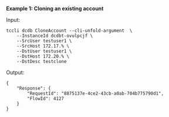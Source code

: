 **Example 1: Cloning an existing account**



Input: 

```
tccli dcdb CloneAccount --cli-unfold-argument  \
    --InstanceId dcdbt-ovulpcjf \
    --SrcUser testuser1 \
    --SrcHost 172.17.% \
    --DstUser testuser1 \
    --DstHost 172.20.% \
    --DstDesc testclone
```

Output: 
```
{
    "Response": {
        "RequestId": "8875137e-4ce2-43cb-a0ab-704b775790d1",
        "FlowId": 4127
    }
}
```


